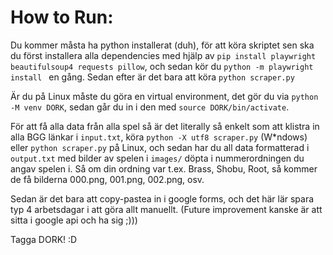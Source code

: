 # How to Run:

Du kommer måsta ha python installerat (duh), för att köra skriptet sen ska du först installera alla dependencies med hjälp av `pip install playwright beautifulsoup4 requests pillow`, och sedan kör du `python -m playwright install
` en gång. Sedan efter är det bara att köra `python scraper.py`

Är du på Linux måste du göra en virtual environment, det gör du via `python -M venv DORK`, sedan går du in i den med `source DORK/bin/activate`.

För att få alla data från alla spel så är det literally så enkelt som att klistra in alla BGG länkar i `input.txt`, köra `python -X utf8 scraper.py` (W*ndows) eller `python scraper.py` på Linux, och sedan har du all data formatterad i `output.txt` med bilder av spelen i `images/` döpta i nummerordningen du angav spelen i. Så om din ordning var t.ex. Brass, Shobu, Root, så kommer de få bilderna 000.png, 001.png, 002.png, osv.


Sedan är det bara att copy-pastea in i google forms, och det här lär spara typ 4 arbetsdagar i att göra allt manuellt. (Future improvement kanske är att sitta i google api och ha sig ;)))

Tagga DORK! :D
